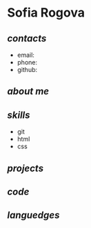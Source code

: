 # Sofia Rogova
## _contacts_
+ email:
+ phone:
+ github:

## _about me_

## _skills_
+ git
+ html
+ css

## _projects_

## _code_

## _languedges_